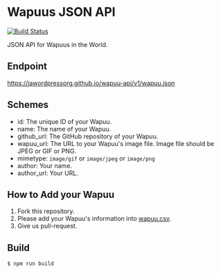 # Wapuus JSON API
[![Build Status](https://travis-ci.org/jawordpressorg/wapuu-api.svg?branch=master)](https://travis-ci.org/jawordpressorg/wapuu-api)

JSON API for Wapuus in the World.

## Endpoint

https://jawordpressorg.github.io/wapuu-api/v1/wapuu.json

## Schemes

* id: The unique ID of your Wapuu.
* name: The name of your Wapuu.
* github_url: The GitHub repository of your Wapuu.
* wapuu_url: The URL to your Wapuu's image file. Image file should be JPEG or GIF or PNG.
* mimetype: `image/gif` or `image/jpeg` or `image/png`
* author: Your name.
* author_url: Your URL.

## How to Add your Wapuu

1. Fork this repository.
2. Please add your Wapuu's information into [wapuu.csv](https://github.com/jawordpressorg/wapuu-api/blob/master/wapuu.csv).
3. Give us pull-request.

## Build

```
$ npm run build
```
